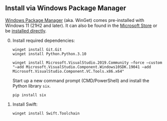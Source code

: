## Install via Windows Package Manager

[Windows Package Manager](https://docs.microsoft.com/windows/package-manager/) (aka. WinGet) comes pre-installed with Windows 11 (21H2 and later). It can also be found in the [Microsoft Store](https://www.microsoft.com/en-us/p/app-installer/9nblggh4nns1) or be [installed directly](ms-appinstaller:?source=https://aka.ms/getwinget).

0. Install required dependencies:

   ~~~ batch
   winget install Git.Git
   winget install Python.Python.3.10

   winget install Microsoft.VisualStudio.2019.Community —force —custom "—add Microsoft.VisualStudio.Component.Windows10SDK.19041 —add Microsoft.VisualStudio.Component.VC.Tools.x86.x64"
   ~~~

   Start up a new command prompt (CMD/PowerShell) and install the Python library `six`.

   ~~~ batch
   pip install six
   ~~~

0. Install Swift:

   ~~~ batch
   winget install Swift.Toolchain
   ~~~
